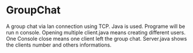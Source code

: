 # GroupChat
A group chat via lan connection using TCP. 
Java is used.
Programe will be run n console.
Opening multiple client.java means creating different users.
One Console close means one client left the group chat.
Server.java shows the clients number and others informations.
